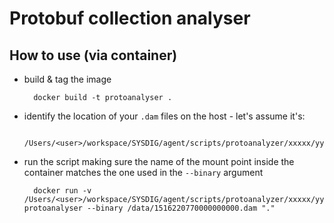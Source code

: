 # Protobuf collection analyser

## How to use (via container)

- build & tag the image

        docker build -t protoanalyser .

- identify the location of your `.dam` files on the host - let's assume it's:

        /Users/<user>/workspace/SYSDIG/agent/scripts/protoanalyzer/xxxxx/yyyyyy/

- run the script making sure the name of the mount point inside the container matches the one used in the `--binary` argument

        docker run -v /Users/<user>/workspace/SYSDIG/agent/scripts/protoanalyzer/xxxxx/yyyyyy/:/data protoanalyser --binary /data/1516220770000000000.dam "."
